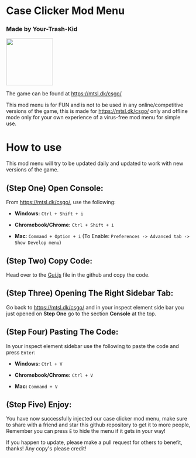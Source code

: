 # Case Clicker Mod Menu
### Made by Your-Trash-Kid

<img src="https://mtsl.dk/csgo/images/CSGOWeaponCase3.png" width="128">

The game can be found at https://mtsl.dk/csgo/

This mod menu is for FUN and is not to be used in any online/competitive versions of the game, this is made for https://mtsl.dk/csgo/ only and offline mode only for your own experience of a virus-free mod menu for simple use.

# How to use
This mod menu will try to be updated daily and updated to work with new versions of the game.

## (Step One) Open Console: 
From https://mtsl.dk/csgo/, use the following:

* **Windows:** `Ctrl + Shift + i`

* **Chromebook/Chrome:** `Ctrl + Shift + i`

* **Mac**: `Command + Option + i` (To Enable: `Preferences -> Advanced tab -> Show Develop menu`)

## (Step Two) Copy Code:
Head over to the [Gui.js](https://github.com/Your-Trash-kid/Case-Clicker-Mod-Menu/blob/main/Gui.js) file in the github and copy the code.

## (Step Three) Opening The Right Sidebar Tab:
Go back to https://mtsl.dk/csgo/ and in your inspect element side bar you just opened on **Step One** go to the section **Console** at the top.

## (Step Four) Pasting The Code:
In your inspect element sidebar use the following to paste the code and press `Enter`:

* **Windows:** `Ctrl + V`

* **Chromebook/Chrome:** `Ctrl + V`

* **Mac:** `Command + V`

## (Step Five) Enjoy:
You have now successfully injected our case clicker mod menu, make sure to share with a friend and star this github repository to get it to more people, Remember you can press `E` to hide the menu if it gets in your way!

If you happen to update, please make a pull request for others to benefit, thanks!
Any copy's please credit!

